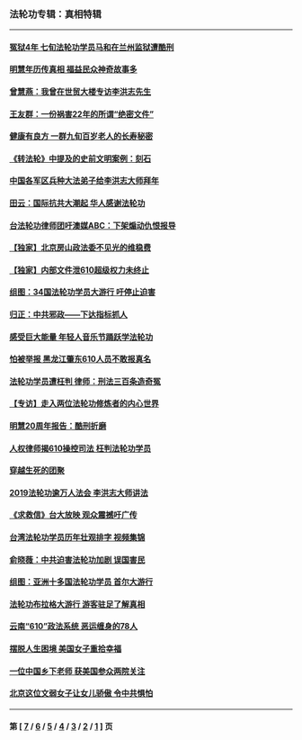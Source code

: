 ### 法轮功专辑：真相特辑
---
#### [冤狱4年 七旬法轮功学员马和在兰州监狱遭酷刑](../../pages/nf4389/n13304688.md?01040430) 
#### [明慧年历传真相 福益民众神奇故事多](../../pages/nf4389/n13294545.md?01040430) 
#### [曾慧燕：我曾在世贸大楼专访李洪志先生](../../pages/nf4389/n12898729.md?01040430) 
#### [王友群：一份祸害22年的所谓“绝密文件”](../../pages/nf4389/n12871750.md?01040430) 
#### [健康有良方 一群九旬百岁老人的长寿秘密](../../pages/nf4389/n12847475.md?01040430) 
#### [《转法轮》中提及的史前文明案例：刻石](../../pages/nf4389/n12758577.md?01040430) 
#### [中国各军区兵种大法弟子给李洪志大师拜年](../../pages/nf4389/n12750047.md?01040430) 
#### [田云：国际抗共大潮起 华人感谢法轮功](../../pages/nf4389/n12357708.md?01040430) 
#### [台法轮功律师团吁澳媒ABC：下架煽动仇恨报导](../../pages/nf4389/n12279917.md?01040430) 
#### [【独家】北京房山政法委不见光的维稳费](../../pages/nf4389/n12031979.md?01040430) 
#### [【独家】内部文件泄610超级权力未终止](../../pages/nf4389/n12023895.md?01040430) 
#### [组图：34国法轮功学员大游行 吁停止迫害](../../pages/nf4389/n11492658.md?01040430) 
#### [归正：中共邪政——下达指标抓人](../../pages/nf4389/n11474770.md?01040430) 
#### [感受巨大能量 年轻人音乐节踊跃学法轮功](../../pages/nf4389/n11441981.md?01040430) 
#### [怕被举报 黑龙江肇东610人员不敢报真名](../../pages/nf4389/n11436499.md?01040430) 
#### [法轮功学员遭枉判 律师：刑法三百条造奇冤](../../pages/nf4389/n11433943.md?01040430) 
#### [【专访】走入两位法轮功修炼者的内心世界](../../pages/nf4389/n11415623.md?01040430) 
#### [明慧20周年报告：酷刑折磨](../../pages/nf4389/n11387954.md?01040430) 
#### [人权律师揭610操控司法 枉判法轮功学员](../../pages/nf4389/n11313370.md?01040430) 
#### [穿越生死的团聚](../../pages/nf4389/n11258922.md?01040430) 
#### [2019法轮功逾万人法会 李洪志大师讲法](../../pages/nf4389/n11265303.md?01040430) 
#### [《求救信》台大放映 观众震撼吁广传](../../pages/nf4389/n10922251.md?01040430) 
#### [台湾法轮功学员历年壮观排字 视频集锦](../../pages/nf4389/n10878789.md?01040430) 
#### [俞晓薇：中共迫害法轮功加剧 误国害民](../../pages/nf4389/n10859260.md?01040430) 
#### [组图：亚洲十多国法轮功学员 首尔大游行](../../pages/nf4389/n10781149.md?01040430) 
#### [法轮功布拉格大游行 游客驻足了解真相](../../pages/nf4389/n10749360.md?01040430) 
#### [云南“610”政法系统 恶运缠身的78人](../../pages/nf4389/n10747534.md?01040430) 
#### [摆脱人生困境 美国女子重拾幸福](../../pages/nf4389/n10688678.md?01040430) 
#### [一位中国乡下老师 获美国参众两院关注](../../pages/nf4389/n10683927.md?01040430) 
#### [北京这位文弱女子让女儿骄傲 令中共惧怕](../../pages/nf4389/n10668341.md?01040430) 

---
#### 第 [ [7](./7.md?01040430) / [6](./6.md?01040430) / [5](./5.md?01040430) / [4](./4.md?01040430) / [3](./3.md?01040430) / [2](./2.md?01040430) / [1](./1.md?01040430) ] 页
